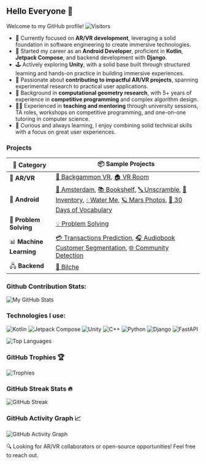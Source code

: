## Hello Everyone 👋

Welcome to my GitHub profile! ![Visitors](https://komarev.com/ghpvc/?username=smh997&color=blue)

- 🎯 Currently focused on **AR/VR development**, leveraging a solid foundation in software engineering to create immersive technologies.
- 🌱 Started my career as an **Android Developer**, proficient in **Kotlin**, **Jetpack Compose**, and backend development with **Django**.  
- 🕹️ Actively exploring **Unity**, with a solid base built through structured learning and hands-on practice in building immersive experiences.  
- 🤝 Passionate about **contributing to impactful AR/VR projects**, spanning experimental research to practical user applications.  
- 📐 Background in **computational geometry research**, with 5+ years of experience in **competitive programming** and complex algorithm design.  
- 👨‍🏫 Experienced in **teaching and mentoring** through university sessions, TA roles, workshops on competitive programming, and one-on-one tutoring in computer science.
- 🧠 Curious and always learning, I enjoy combining solid technical skills with a focus on great user experiences.

### Projects

| 🧩 Category           | 📦 Sample Projects                                                                                                                                                     |
|-----------------------|------------------------------------------------------------------------------------------------------------------------------------------------------------------------|
| 🥽 **AR/VR**          | [🎲 Backgammon VR](https://github.com/smh997/VR-Backgammon), [🏠 VR Room](https://github.com/smh997/vr-room)                                                          |
| 📱 **Android**        | [🧭 Amsterdam](https://github.com/smh997/amsterdam), [📚 Bookshelf](https://github.com/smh997/bookshelf), [🔤 Unscramble](https://github.com/smh997/unscramble), [🧾 Inventory](https://github.com/smh997/inventory), [💧 Water Me](https://github.com/smh997/Water-Me), [🪐 Mars Photos](https://github.com/smh997/Mars-Photos), [📘 30 Days of Vocabulary](https://github.com/smh997/30-Days-of-Vocabulary) |
| 🧠 **Problem Solving**| [💡 Problem Solving](https://github.com/smh997/Problem-Solving)                                                                                                        |
| 📊 **Machine Learning**| [💳 Transactions Prediction](https://github.com/smh997/Transactions-Results-Prediction), [🎧 Audiobook Customer Segmentation](https://github.com/smh997/Audiobook-Customer-Segmentation-and-Purchase-Prediction), [🌐 Community Detection](https://github.com/smh997/Community-Detection-in-Social-Networks) |
| 🖧 **Backend**        | [🌱 Bilche](https://github.com/smh997/Bilche)                                                                                                                         |

### Github Contribution Stats:
![My GitHub Stats](https://github-readme-stats.vercel.app/api?username=smh997&show_icons=true&theme=merko&hide_border=true)

### Technologies I use:
![Kotlin](https://img.shields.io/badge/Kotlin-gray?logo=kotlin&logoColor=white&labelColor=purple)
![Jetpack Compose](https://img.shields.io/badge/Android_Jetpack%20Compose-gray?logo=android&logoColor=white&labelColor=green)
![Unity](https://img.shields.io/badge/Unity-gray?style=flat&logo=unity&logoColor=black&labelColor=white)
![C++](https://img.shields.io/badge/C%2B%2B-gray?logo=c%2B%2B&logoColor=white&labelColor=cornflowerblue)
![Python](https://img.shields.io/badge/Python-gray?logo=python&logoColor=white&labelColor=blue)
![Django](https://img.shields.io/badge/Django-gray?logo=django&logoColor=white&labelColor=darkgreen)
![FastAPI](https://img.shields.io/badge/FastAPI-gray?logo=Fastapi&logoColor=white&labelColor=teal)

![Top Languages](https://github-readme-stats.vercel.app/api/top-langs/?username=smh997&layout=compact&theme=merko&hide_border=true)

### GitHub Trophies 🏆
![Trophies](https://github-profile-trophy.vercel.app/?username=smh997&theme=gruvbox&title=-Reviews)


### GitHub Streak Stats 🔥
![GitHub Streak](https://streak-stats.demolab.com/?user=smh997&theme=highcontrast&date_format=M%20j%5B%2C%20Y%5D&hide_border=true)


### GitHub Activity Graph 📈
![GitHub Activity Graph](https://github-readme-activity-graph.vercel.app/graph?username=smh997&bg_color=000000&color=00ff00&line=00ff00&point=ffffff&area=true&hide_border=true)

🔍 Looking for AR/VR collaborators or open-source opportunities! Feel free to reach out.

<!--
## Other stats:
![GitHub Followers](https://img.shields.io/github/followers/smh997?label=Followers&style=social)
![GitHub Stars](https://img.shields.io/github/stars/smh997?label=Stars&style=social)
![GitHub issues](https://img.shields.io/github/issues/smh997/yourrepo?color=green)

-->


<!--
**smh997/smh997** is a ✨ _special_ ✨ repository because its `README.md` (this file) appears on your GitHub profile.

Here are some ideas to get you started:

- 🔭 I’m currently working on ..
- 🌱 I’m currently learning ...
- 👯 I’m looking to collaborate on ...
- 🤔 I’m looking for help with ...
- 💬 Ask me about ...
- 📫 How to reach me: ...
- 😄 Pronouns: ...
- ⚡ Fun fact: ...
-->
